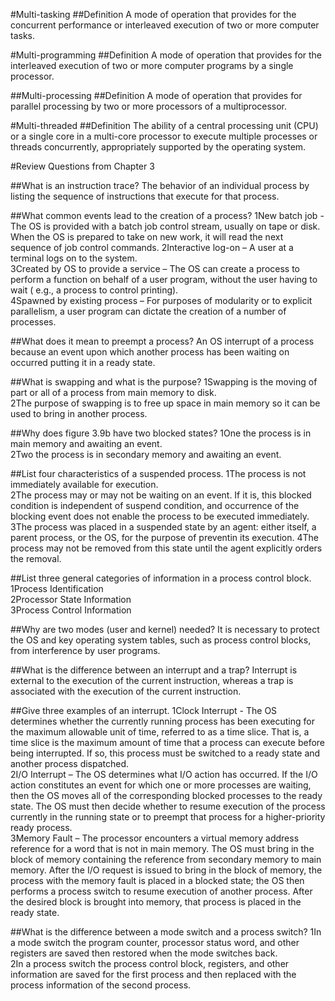 #Multi-tasking
##Definition
A mode of operation that provides for the concurrent performance or interleaved execution of two or more computer tasks.

#Multi-programming
##Definition
A mode of operation that provides for the interleaved execution of two or more computer programs by a single processor.

##Multi-processing
##Definition
A mode of operation that provides for parallel processing by two or more processors of a multiprocessor.

#Multi-threaded
##Definition
The ability of a central processing unit (CPU) or a single core in a multi-core processor to execute multiple processes or threads       concurrently, appropriately supported by the operating system.

#Review Questions from Chapter 3

##What is an instruction trace?
The behavior of an individual process by listing the sequence of instructions that execute for that process.

##What common events lead to the creation of a process?
  1New batch job - The OS is provided with a batch job control stream, usually on tape or disk. When the OS is prepared to take on new      work, it will read the next sequence of job control commands.
  2Interactive log-on – A user at a terminal logs on to the system.   
  3Created by OS to provide a  service – The OS can create a process to perform a function on behalf of a user program, without the user    having to wait ( e.g., a process to control printing).   
  4Spawned by existing process – For purposes of modularity or to explicit parallelism, a user program can dictate the creation of a        number of processes. 

##What does it mean to preempt a process?
An OS interrupt of a process because an event upon which another process has been waiting on occurred putting it in a ready state.

##What is swapping and what is the purpose?
  1Swapping is the moving of part or all of a process from main memory to disk.   
  2The purpose of swapping is to free up space in main memory so it can be used to bring in another process.

##Why does figure 3.9b have two blocked states?
  1One the process is in main memory and awaiting an event.   
  2Two the process is in secondary memory and awaiting an event.

##List four characteristics of a suspended process.
  1The process is not immediately available for execution.   
  2The process may or may not be waiting on an event. If it is, this blocked condition is independent of suspend condition, and            occurrence of the blocking event does not enable the process to be executed immediately.
  3The process was placed in a suspended state by an agent: either itself, a parent process, or the OS, for the purpose of preventin its    execution.
  4The process may not be removed from this state until the agent explicitly orders the removal.

##List three general categories of information in a process control block.
  1Process Identification   
  2Processor State Information   
  3Process Control Information   

##Why are two modes (user and kernel) needed?
It is necessary to protect the OS and key operating system tables, such as process control blocks, from interference by user            programs.

##What is the difference between an interrupt and a trap?
Interrupt is external to the execution of the current instruction, whereas a trap is associated with the execution of the current    instruction.

##Give three examples of an interrupt.
  1Clock Interrupt - The OS determines whether the currently running process has been executing for the maximum allowable unit of time,    referred to as a time slice. That is, a time slice is the maximum amount of time that a process can execute before being                interrupted. If so, this process must be switched to a ready state and another process dispatched.   
  2I/O Interrupt – The OS determines what I/O action has occurred. If the I/O action constitutes an event for which one or more            processes are waiting, then the OS moves all of the corresponding blocked processes to the ready state. The OS must then decide        whether to resume execution of the process currently in the running state or to preempt that process for a higher-priority ready        process.   
  3Memory Fault – The processor encounters a virtual memory address reference for a word that is not in main memory. The OS must bring      in the block of memory containing the reference from secondary memory to main memory. After the I/O request is issued to bring in      the block of memory, the process with the memory fault is placed in a blocked state; the OS then performs a process switch to resume    execution of another process. After the desired block is brought into memory, that process is placed in the ready state.

##What is the difference between a mode switch and a process switch?
  1In a mode switch the program counter, processor status word, and other registers are saved then restored when the mode switches          back.   
  2In a process switch the process control block, registers, and other information are saved for the first process and then replaced        with the process information of the second process.
